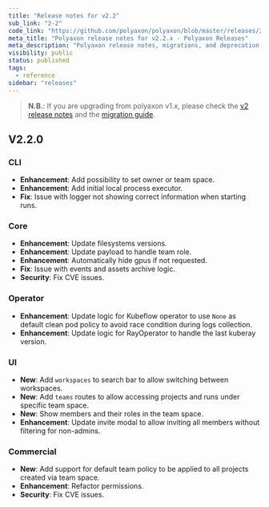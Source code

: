 ```yaml
---
title: "Release notes for v2.2"
sub_link: "2-2"
code_link: "https://github.com/polyaxon/polyaxon/blob/master/releases/2-2.md"
meta_title: "Polyaxon release notes for v2.2.x - Polyaxon Releases"
meta_description: "Polyaxon release notes, migrations, and deprecation notes for v2.2.x."
visibility: public
status: published
tags:
  - reference
sidebar: "releases"
---
```


> **N.B.**: If you are upgrading from polyaxon v1.x, please check the [v2 release notes](/docs/releases/2-0/) and the [migration guide](/docs/resources/migration/#migration-from-v1x-to-v2y).

## V2.2.0

### CLI

 * **Enhancement**: Add possibility to set owner or team space.
 * **Enhancement**: Add initial local process executor.
 * **Fix**: Issue with logger not showing correct information when starting runs.

### Core

 * **Enhancement**: Update filesystems versions.
 * **Enhancement**: Update payload to handle team role.
 * **Enhancement**: Automatically hide gpus if not requested.
 * **Fix**: Issue with events and assets archive logic.
 * **Security**: Fix CVE issues.

### Operator

 * **Enhancement**: Update logic for Kubeflow operator to use `None` as default clean pod policy to avoid race condition during logs collection.
 * **Enhancement**: Update logic for RayOperator to handle the last kuberay version.

### UI

 * **New**: Add `workspaces` to search bar to allow switching between workspaces.
 * **New**: Add `teams` routes to allow accessing projects and runs under specific team space.
 * **New**: Show members and their roles in the team space.
 * **Enhancement**: Update invite modal to allow inviting all members without filtering for non-admins.

### Commercial

  * **New**: Add support for default team policy to be applied to all projects created via team space.
  * **Enhancement**: Refactor permissions.
  * **Security**: Fix CVE issues.
